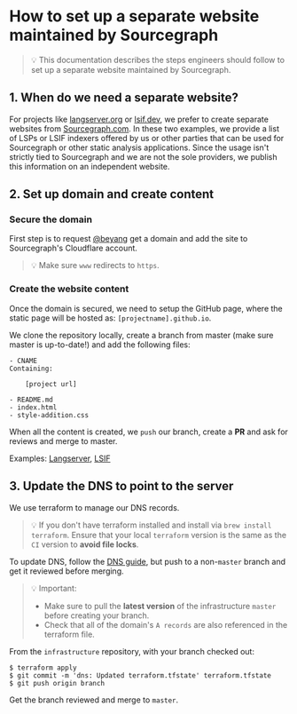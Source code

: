# How to set up a separate website maintained by Sourcegraph

  > 💡 This documentation describes the steps engineers should follow to set up a separate website maintained by Sourcegraph. 

## 1. When do we need a separate website?

For projects like [langserver.org](http://langserver.org) or [lsif.dev](http://lsif.dev), we prefer to create separate websites from 
[Sourcegraph.com](http://sourcegraph.com). In these two examples, we provide a list of LSPs or LSIF indexers offered by us or other parties 
that can be used for Sourcegraph or other static analysis applications. Since the usage isn't strictly tied to Sourcegraph and we are not 
the sole providers, we publish this information on an independent website.

## 2. Set up domain and create content

### Secure the domain

First step is to request [@beyang](https://github.com/beyang) get a domain and add the site to Sourcegraph's Cloudflare account. 
    
> 💡 Make sure `www` redirects to `https`.

### Create the website content

Once the domain is secured, we need to setup the GitHub page, where the static page will be hosted as: `[projectname].github.io`.

We clone the repository locally, create a branch from master (make sure master is up-to-date!) and add the following files:

    - CNAME
    Containing:

        [project url]

    - README.md
    - index.html
    - style-addition.css

When all the content is created, we `push` our branch, create a **PR** and ask for reviews and merge to master.

Examples: [Langserver](https://github.com/langserver/langserver.github.io), [LSIF](https://github.com/lsif/lsif.github.io)

## 3. Update the DNS to point to the server

We use terraform to manage our DNS records. 

> 💡 If you don't have terraform installed and install via ```brew install terraform```. Ensure that your local `terraform` version is the same as the `CI` version to **avoid file locks**.  

To update DNS, follow the [DNS guide](https://github.com/sourcegraph/infrastructure/blob/master/dns/README.md), but push to a non-`master` branch and get it reviewed before merging.

> 💡 Important:
> - Make sure to pull the **latest version** of the infrastructure `master` before creating your branch.
> - Check that all of the domain's `A records` are also referenced in the terraform file.
>

From the `infrastructure` repository, with your branch checked out:

    $ terraform apply
    $ git commit -m 'dns: Updated terraform.tfstate' terraform.tfstate
    $ git push origin branch

Get the branch reviewed and merge to `master`.

